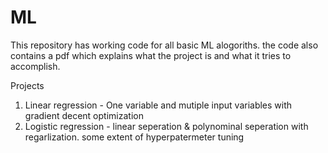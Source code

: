 # ML
This repository has working code for all basic ML alogoriths. 
the code also contains a pdf which explains what the project is and what it tries to accomplish. 

Projects
1) Linear regression - One variable and mutiple input variables with gradient decent optimization
2) Logistic regression - linear seperation & polynominal seperation with regarlization. some extent of hyperpatermeter tuning
